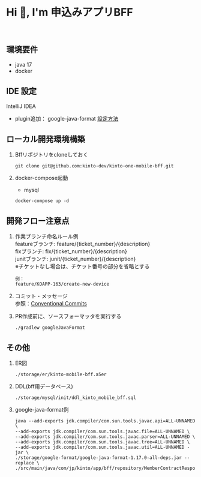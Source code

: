 <h1 align="left">Hi 👋, I'm 申込みアプリBFF</h1>
&nbsp;

## 環境要件

- java 17 
- docker


## IDE 設定

IntelliJ IDEA
- plugin追加： google-java-format [設定方法](https://github.com/google/google-java-format)


## ローカル開発環境構築
1. Bffリポジトリをcloneしておく
   ```
   git clone git@github.com:kinto-dev/kinto-one-mobile-bff.git
   ```
   
2. docker-compose起動
    - mysql

   ```
   docker-compose up -d
   ```

## 開発フロー注意点
1. 作業ブランチ命名ルール例   
   featureブランチ: feature/{ticket_number}/{description}   
   fixブランチ: fix/{ticket_number}/{description}   
   junitブランチ: junit/{ticket_number}/{description}   
   ※チケットなし場合は、チケット番号の部分を省略とする

   ```shell
   例：
   feature/KOAPP-163/create-new-device
   ```
2. コミット・メッセージ   
   参照：[Conventional Commits](https://www.conventionalcommits.org/en/v1.0.0/)   

3. PR作成前に、ソースフォーマッタを実行する
   ```
   ./gradlew googleJavaFormat
   ```


## その他
1. ER図
   ```
   ./storage/er/kinto-mobile-bff.a5er
   ```   

2. DDL(bff用データベース)
   ```
   ./storage/mysql/init/ddl_kinto_mobile_bff.sql
   ```

3. google-java-format例
   ```
   java --add-exports jdk.compiler/com.sun.tools.javac.api=ALL-UNNAMED \
   --add-exports jdk.compiler/com.sun.tools.javac.file=ALL-UNNAMED \
   --add-exports jdk.compiler/com.sun.tools.javac.parser=ALL-UNNAMED \
   --add-exports jdk.compiler/com.sun.tools.javac.tree=ALL-UNNAMED \
   --add-exports jdk.compiler/com.sun.tools.javac.util=ALL-UNNAMED -jar \
   ./storage/google-format/google-java-format-1.17.0-all-deps.jar --replace \
   ./src/main/java/com/jp/kinto/app/bff/repository/MemberContractRespository.java
   ```
